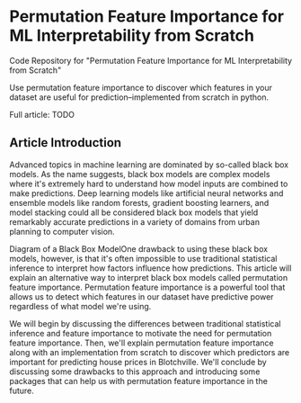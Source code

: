 # Permutation Feature Importance for ML Interpretability from Scratch

Code Repository for "Permutation Feature Importance for ML Interpretability from Scratch"

Use permutation feature importance to discover which features in your dataset are useful for prediction–implemented from scratch in python.

Full article: TODO

## Article Introduction
Advanced topics in machine learning are dominated by so-called black box models. As the name suggests, black box models are complex models where it's extremely hard to understand how model inputs are combined to make predictions. Deep learning models like artificial neural networks and ensemble models like random forests, gradient boosting learners, and model stacking could all be considered black box models that yield remarkably accurate predictions in a variety of domains from urban planning to computer vision. 

Diagram of a Black Box ModelOne drawback to using these black box models, however, is that it's often impossible to use traditional statistical inference to interpret how factors influence how predictions. This article will explain an alternative way to interpret black box models called permutation feature importance. Permutation feature importance is a powerful tool that allows us to detect which features in our dataset have predictive power regardless of what model we're using. 

We will begin by discussing the differences between traditional statistical inference and feature importance to motivate the need for permutation feature importance. Then, we'll explain permutation feature importance along with an implementation from scratch to discover which predictors are important for predicting house prices in Blotchville. We'll conclude by discussing some drawbacks to this approach and introducing some packages that can help us with permutation feature importance in the future.


